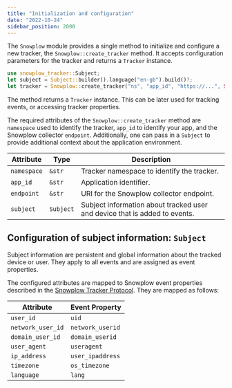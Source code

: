```yaml
---
title: "Initialization and configuration"
date: "2022-10-24"
sidebar_position: 2000
---
```


The `Snowplow` module provides a single method to initialize and configure a new tracker, the `Snowplow::create_tracker` method. It accepts configuration parameters for the tracker and returns a `Tracker` instance.

```rust
use snowplow_tracker::Subject;
let subject = Subject::builder().language("en-gb").build()?;
let tracker = Snowplow::create_tracker("ns", "app_id", "https://...", Some(subject));
```

The method returns a `Tracker` instance. This can be later used for tracking events, or accessing tracker properties.

The required attributes of the `Snowplow::create_tracker` method are `namespace` used to identify the tracker, `app_id` to identify your app, and the Snowplow collector `endpoint`. Additionally, one can pass in a `Subject` to provide additional context about the application environment.

| Attribute   | Type      | Description                                                                |
| ----------- | --------- | -------------------------------------------------------------------------- |
| `namespace` | `&str`    | Tracker namespace to identify the tracker.                                 |
| `app_id`    | `&str`    | Application identifier.                                                    |
| `endpoint`  | `&str`    | URI for the Snowplow collector endpoint.                                   |
| `subject`   | `Subject` | Subject information about tracked user and device that is added to events. |

## Configuration of subject information: `Subject`

Subject information are persistent and global information about the tracked device or user. They apply to all events and are assigned as event properties.

The configured attributes are mapped to Snowplow event properties described in the [Snowplow Tracker Protocol](/docs/collecting-data/collecting-from-own-applications/snowplow-tracker-protocol/index.md). They are mapped as follows:

| Attribute         | Event Property   |
| ----------------- | ---------------- |
| `user_id`         | `uid`            |
| `network_user_id` | `network_userid` |
| `domain_user_id`  | `domain_userid`  |
| `user_agent`      | `useragent`      |
| `ip_address`      | `user_ipaddress` |
| `timezone`        | `os_timezone`    |
| `language`        | `lang`           |
